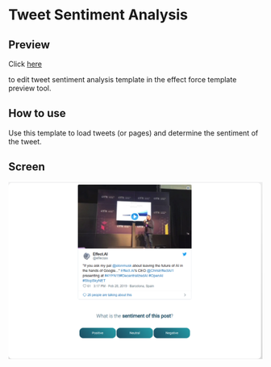 # Tweet Sentiment Analysis

## Preview

Click 
[here](https://api.beta.effect.ai/template/preview?templateUrl=https://raw.githubusercontent.com/effectai/effect-force-templates/master/templates/TweetSentiment/template.html&options[default_styling]=true&placeholders[tweetlink]=https://twitter.com/effectaix/status/1101109072445796352)

to edit tweet sentiment analysis template in the effect force template preview tool.

## How to use
Use this template to load tweets (or pages) and determine the sentiment of the tweet.

## Screen
![Tweet Sentiment Analysis Screenshot](screen.png)
